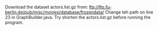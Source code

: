 
Download the dataset actors.list.gz from: ftp://ftp.fu-berlin.de/pub/misc/movies/database/frozendata/
Change teh path on line 23 in GraphBuilder.java.
Try shorten the actors.list.gz before running the program.
